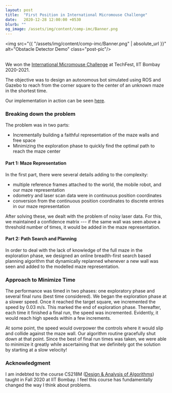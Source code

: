 ```yaml
---
layout: post
title:  "First Position in International Micromouse Challenge"
date:   2020-12-28 12:00:00 +0530
blurb: ""
og_image: /assets/img/content/comp-imc/Banner.png
---
```


<img src="{{ "/assets/img/content/comp-imc/Banner.png" | absolute_url }}" alt="Obstacle Detector Demo" class="post-pic"/>
<br />
<br />

We won the [International Micromouse Challenge](https://techfest.org/competitions/micromouse) at TechFest, IIT Bombay 2020-2021.

The objective was to design an autonomous bot simulated using ROS and Gazebo to reach from the corner square to the center of an unknown maze in the shortest time.

Our implementation in action can be seen [here](https://youtu.be/PcbNQ-tVwQw).

### Breaking down the problem
The problem was in two parts:
- Incrementally building a faithful representation of the maze walls and free space
- Minimizing the exploration phase to quickly find the optimal path to reach the maze center

#### Part 1: Maze Representation
In the first part, there were several details adding to the complexity:
- multiple reference frames attached to the world, the mobile robot, and our maze representation
- odometry and laser scan data were in continuous position coordinates
- conversion from the continuous position coordinates to discrete entries in our maze representation

After solving these, we dealt with the problem of noisy laser data. For this, we maintained a confidence matrix --- if the same wall was seen above a threshold number of times, it would be added in the maze representation.

#### Part 2: Path Search and Planning
In order to deal with the lack of knowledge of the full maze in the exploration phase, we designed an online breadth-first search based planning algorithm that dynamically replanned whenever a new wall was seen and added to the modelled maze representation.

### Approach to Minimize Time
The performance was timed in two phases: one exploratory phase and several final runs (best time considered). We began the exploration phase at a slower speed. Once it reached the target square, we incremented the speed by 0.03 m/s. This marked the end of exploration phase. Thereafter, each time it finished a final run, the speed was incremented. Evidently, it would reach high speeds within a few increments.

At some point, the speed would overpower the controls where it would slip and collide against the maze wall. Our algorithm routine gracefully shut down at that point. Since the best of final run times was taken, we were able to minimize it greatly while ascertaining that we definitely got the solution by starting at a slow velocity!

### Acknowledgment
I am indebted to the course CS218M ([Design & Analysis of Algorithms](https://dampeeiitb.wordpress.com/cs-218-design-and-analysis-of-algorithms/)) taught in Fall 2020 at IIT Bombay. I feel this course has fundamentally changed the way I think about problems.